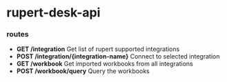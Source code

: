 # rupert-desk-api

### routes
* **GET /integration** Get list of rupert supported integrations
* **POST /integration/{integration-name}** Connect to selected integration
* **GET /workbook** Get imported workbooks from all integrations
* **POST /workbook/query** Query the workbooks 
